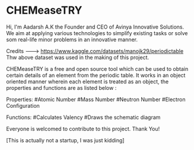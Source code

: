 # CHEMeaseTRY
Hi, I'm Aadarsh A.K the Founder and CEO of Avinya Innovative Solutions. We aim at applying various technologies to simplify existing tasks or solve som real-life minor problems in an innovative manner. 

Credits ---> https://www.kaggle.com/datasets/manojk29/periodictable
             Thw above dataset was used in the making of this project.

CHEMeaseTRY is a free and open source tool which can be used to obtain certain details of an element from the periodic table. It works in an object oriented manner wherein each element is treated as an object, the properties and functions are as listed below :

Properties:
  #Atomic Number
  #Mass Number
  #Neutron Number
  #Electron Configuration
  
Functions:
  #Calculates Valency
  #Draws the schematic diagram
  
Everyone is welcomed to contribute to this project.
Thank You!

[This is actually not a startup, I was just kidding]

